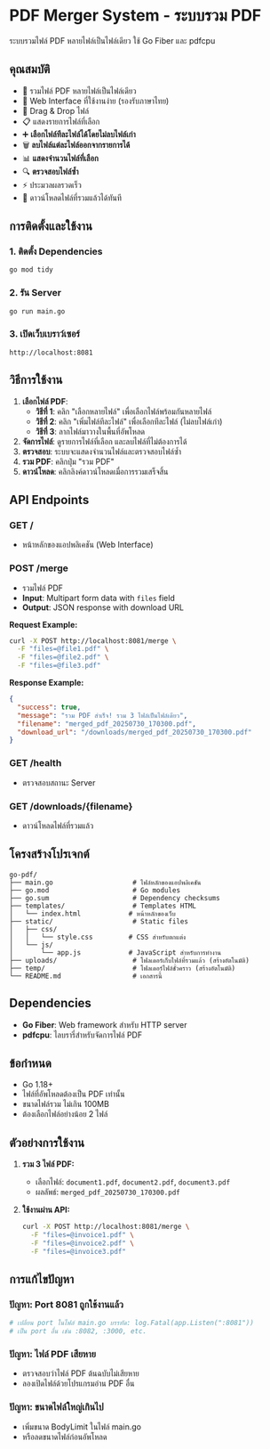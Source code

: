 # PDF Merger System - ระบบรวม PDF

ระบบรวมไฟล์ PDF หลายไฟล์เป็นไฟล์เดียว ใช้ Go Fiber และ pdfcpu

## คุณสมบัติ

- 🔗 รวมไฟล์ PDF หลายไฟล์เป็นไฟล์เดียว
- 📱 Web Interface ที่ใช้งานง่าย (รองรับภาษาไทย)
- 🎯 Drag & Drop ไฟล์
- 📋 แสดงรายการไฟล์ที่เลือก
- ➕ **เลือกไฟล์ทีละไฟล์ได้โดยไม่ลบไฟล์เก่า**
- 🗑️ **ลบไฟล์แต่ละไฟล์ออกจากรายการได้**
- 📊 **แสดงจำนวนไฟล์ที่เลือก**
- 🔍 **ตรวจสอบไฟล์ซ้ำ**
- ⚡ ประมวลผลรวดเร็ว
- 💾 ดาวน์โหลดไฟล์ที่รวมแล้วได้ทันที

## การติดตั้งและใช้งาน

### 1. ติดตั้ง Dependencies

```bash
go mod tidy
```

### 2. รัน Server

```bash
go run main.go
```

### 3. เปิดเว็บเบราว์เซอร์

```
http://localhost:8081
```

## วิธีการใช้งาน

1. **เลือกไฟล์ PDF**: 
   - **วิธีที่ 1**: คลิก "เลือกหลายไฟล์" เพื่อเลือกไฟล์พร้อมกันหลายไฟล์
   - **วิธีที่ 2**: คลิก "เพิ่มไฟล์ทีละไฟล์" เพื่อเลือกทีละไฟล์ (ไม่ลบไฟล์เก่า)
   - **วิธีที่ 3**: ลากไฟล์มาวางในพื้นที่อัพโหลด
2. **จัดการไฟล์**: ดูรายการไฟล์ที่เลือก และลบไฟล์ที่ไม่ต้องการได้
3. **ตรวจสอบ**: ระบบจะแสดงจำนวนไฟล์และตรวจสอบไฟล์ซ้ำ
4. **รวม PDF**: คลิกปุ่ม "รวม PDF"
5. **ดาวน์โหลด**: คลิกลิงค์ดาวน์โหลดเมื่อการรวมเสร็จสิ้น

## API Endpoints

### GET /
- หน้าหลักของแอปพลิเคชัน (Web Interface)

### POST /merge
- รวมไฟล์ PDF
- **Input**: Multipart form data with `files` field
- **Output**: JSON response with download URL

**Request Example:**
```bash
curl -X POST http://localhost:8081/merge \
  -F "files=@file1.pdf" \
  -F "files=@file2.pdf" \
  -F "files=@file3.pdf"
```

**Response Example:**
```json
{
  "success": true,
  "message": "รวม PDF สำเร็จ! รวม 3 ไฟล์เป็นไฟล์เดียว",
  "filename": "merged_pdf_20250730_170300.pdf",
  "download_url": "/downloads/merged_pdf_20250730_170300.pdf"
}
```

### GET /health
- ตรวจสอบสถานะ Server

### GET /downloads/{filename}
- ดาวน์โหลดไฟล์ที่รวมแล้ว

## โครงสร้างโปรเจกต์

```
go-pdf/
├── main.go                    # ไฟล์หลักของแอปพลิเคชัน
├── go.mod                     # Go modules
├── go.sum                     # Dependency checksums
├── templates/                 # Templates HTML
│   └── index.html            # หน้าหลักของเว็บ
├── static/                    # Static files
│   ├── css/
│   │   └── style.css         # CSS สำหรับตกแต่ง
│   └── js/
│       └── app.js            # JavaScript สำหรับการทำงาน
├── uploads/                   # โฟลเดอร์เก็บไฟล์ที่รวมแล้ว (สร้างอัตโนมัติ)
├── temp/                      # โฟลเดอร์ไฟล์ชั่วคราว (สร้างอัตโนมัติ)
└── README.md                  # เอกสารนี้
```

## Dependencies

- **Go Fiber**: Web framework สำหรับ HTTP server
- **pdfcpu**: ไลบรารี่สำหรับจัดการไฟล์ PDF

## ข้อกำหนด

- Go 1.18+
- ไฟล์ที่อัพโหลดต้องเป็น PDF เท่านั้น
- ขนาดไฟล์รวม ไม่เกิน 100MB
- ต้องเลือกไฟล์อย่างน้อย 2 ไฟล์

## ตัวอย่างการใช้งาน

1. **รวม 3 ไฟล์ PDF:**
   - เลือกไฟล์: `document1.pdf`, `document2.pdf`, `document3.pdf`
   - ผลลัพธ์: `merged_pdf_20250730_170300.pdf`

2. **ใช้งานผ่าน API:**
   ```bash
   curl -X POST http://localhost:8081/merge \
     -F "files=@invoice1.pdf" \
     -F "files=@invoice2.pdf" \
     -F "files=@invoice3.pdf"
   ```

## การแก้ไขปัญหา

### ปัญหา: Port 8081 ถูกใช้งานแล้ว
```bash
# เปลี่ยน port ในไฟล์ main.go บรรทัด: log.Fatal(app.Listen(":8081"))
# เป็น port อื่น เช่น :8082, :3000, etc.
```

### ปัญหา: ไฟล์ PDF เสียหาย
- ตรวจสอบว่าไฟล์ PDF ต้นฉบับไม่เสียหาย
- ลองเปิดไฟล์ด้วยโปรแกรมอ่าน PDF อื่น

### ปัญหา: ขนาดไฟล์ใหญ่เกินไป
- เพิ่มขนาด BodyLimit ในไฟล์ main.go
- หรือลดขนาดไฟล์ก่อนอัพโหลด
